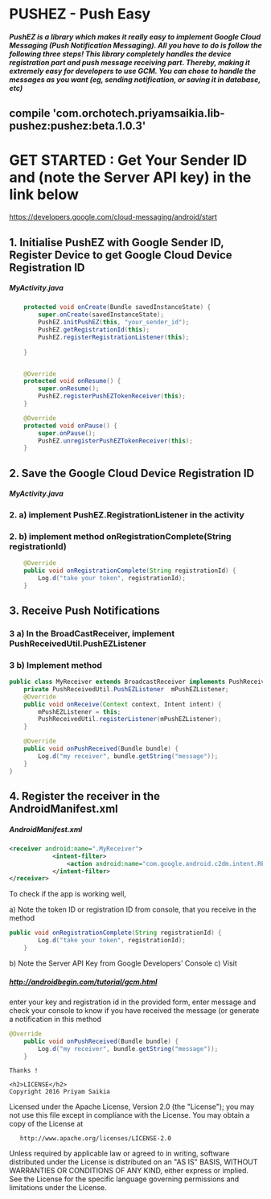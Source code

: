 <h1>PUSHEZ - Push Easy</h1>
<h5>PushEZ is a library which makes it really easy to implement Google Cloud Messaging (Push Notification Messaging). All you have to do is follow the following three steps! This library completely handles the device registration part and push message receiving part. Thereby, making it extremely easy for developers to use GCM.
You can chose to handle the messages as you want (eg, sending notification, or saving it in database, etc)
</h5>
<h2>compile 'com.orchotech.priyamsaikia.lib-pushez:pushez:beta.1.0.3'</h2>



<h1>GET STARTED : Get Your Sender ID and (note the Server API key) in the link below</h1>

https://developers.google.com/cloud-messaging/android/start

<h2>1. Initialise PushEZ with Google Sender ID, Register Device to get Google Cloud Device Registration ID</h2>
<h5> MyActivity.java </h5>

```java
    protected void onCreate(Bundle savedInstanceState) {
        super.onCreate(savedInstanceState);
        PushEZ.initPushEZ(this, "your_sender_id");
        PushEZ.getRegistrationId(this);
        PushEZ.registerRegistrationListener(this);
        
    }


    @Override
    protected void onResume() {
        super.onResume();
        PushEZ.registerPushEZTokenReceiver(this);
    }

    @Override
    protected void onPause() {
        super.onPause();
        PushEZ.unregisterPushEZTokenReceiver(this);
    }
```

<h2>2. Save the Google Cloud Device Registration ID</h2>
<h5>MyActivity.java</h5>
<h3>2. a) implement PushEZ.RegistrationListener in the activity </h3>
<h3>2. b) implement method onRegistrationComplete(String registrationId)</h3>


```java
    @Override
    public void onRegistrationComplete(String registrationId) {
        Log.d("take your token", registrationId);
    }
```
<h2>3. Receive Push Notifications </h2>
<h3>3 a) In the BroadCastReceiver, implement PushReceivedUtil.PushEZListener</h3>
<h3>3 b) Implement method</h3>

```java
public class MyReceiver extends BroadcastReceiver implements PushReceivedUtil.PushEZListener {
    private PushReceivedUtil.PushEZListener  mPushEZListener;
    @Override
    public void onReceive(Context context, Intent intent) {
        mPushEZListener = this;
        PushReceivedUtil.registerListener(mPushEZListener);
    }

    @Override
    public void onPushReceived(Bundle bundle) {
        Log.d("my receiver", bundle.getString("message"));
    }
}
```

<h2>4. Register the receiver in the AndroidManifest.xml</h2>
<h5>AndroidManifest.xml</h5>

```xml
<receiver android:name=".MyReceiver">
            <intent-filter>
                <action android:name="com.google.android.c2dm.intent.RECEIVE" />
            </intent-filter>
</receiver>
```
To check if the app is working well, 

a)  Note the token ID or registration ID from console, that you receive in the method 

```java
public void onRegistrationComplete(String registrationId) {
        Log.d("take your token", registrationId);
    }
```

b)  Note the Server API Key from Google Developers' Console
c)  Visit <h5>http://androidbegin.com/tutorial/gcm.html </h5>enter your key and registration id in the provided form, enter message
  and check your console to know if you have received the message (or generate a notification in this method 

```java
@Override
    public void onPushReceived(Bundle bundle) {
        Log.d("my receiver", bundle.getString("message"));
    }
```
    Thanks !
    
    <h2>LICENSE</h2>
    Copyright 2016 Priyam Saikia

   Licensed under the Apache License, Version 2.0 (the "License");
   you may not use this file except in compliance with the License.
   You may obtain a copy of the License at

       http://www.apache.org/licenses/LICENSE-2.0

   Unless required by applicable law or agreed to in writing, software
   distributed under the License is distributed on an "AS IS" BASIS,
   WITHOUT WARRANTIES OR CONDITIONS OF ANY KIND, either express or implied.
   See the License for the specific language governing permissions and
   limitations under the License.



